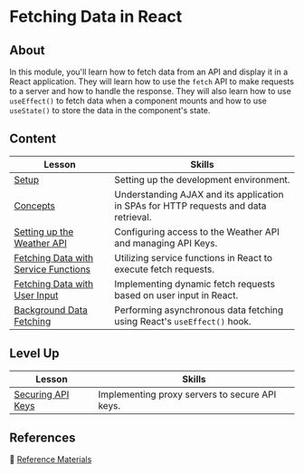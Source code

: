 <h1>
  <span class="prefix"></span>
  <span class="headline">Fetching Data in React</span>
</h1>

## About

In this module, you'll learn how to fetch data from an API and display it in a React application. They will learn how to use the `fetch` API to make requests to a server and how to handle the response. They will also learn how to use `useEffect()` to fetch data when a component mounts and how to use `useState()` to store the data in the component's state.

## Content

| Lesson                                                                                    | Skills                                                                               |
| ----------------------------------------------------------------------------------------- | ------------------------------------------------------------------------------------ |
| [Setup](../setup/README.md)                                                               | Setting up the development environment.                                              |
| [Concepts](../concepts/README.md)                                                         | Understanding AJAX and its application in SPAs for HTTP requests and data retrieval. |
| [Setting up the Weather API](../setting-up-the-weather-api/README.md)                     | Configuring access to the Weather API and managing API Keys.                         |
| [Fetching Data with Service Functions](../fetching-data-with-service-functions/README.md) | Utilizing service functions in React to execute fetch requests.                      |
| [Fetching Data with User Input](../fetching-data-with-user-input/README.md)               | Implementing dynamic fetch requests based on user input in React.                    |
| [Background Data Fetching](../background-data-fetching/README.md)                         | Performing asynchronous data fetching using React's `useEffect()` hook.              |

## Level Up

| Lesson                                              | Skills                                         |
| --------------------------------------------------- | ---------------------------------------------- |
| [Securing API Keys](../securing-api-keys/README.md) | Implementing proxy servers to secure API keys. |

## References

📖 [Reference Materials](../references/README.md)
